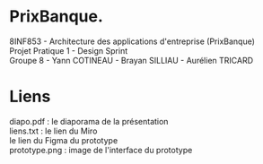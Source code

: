 # PrixBanque.

8INF853 - Architecture des applications d'entreprise (PrixBanque)  
Projet Pratique 1 - Design Sprint  
Groupe 8 - Yann COTINEAU - Brayan SILLIAU - Aurélien TRICARD  
  
# Liens

diapo.pdf       :   le diaporama de la présentation  
liens.txt       :   le lien du Miro  
                    le lien du Figma du prototype  
prototype.png   :   image de l'interface du prototype  
